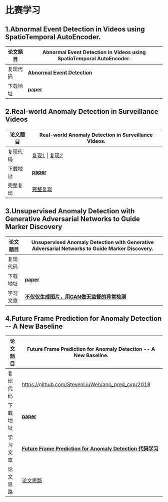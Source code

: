 # 比赛学习

## 1.**Abnormal Event Detection in Videos using SpatioTemporal AutoEncoder**.

| 论文题目 | **Abnormal Event Detection in Videos using SpatioTemporal AutoEncoder**. |
| -------- | ------------------------------------------------------------ |
| 复现代码 | [**Abnormal Event Detection**](AI%20City/Abnormal_video)     |
| 下载地址 | [**paper**](https://arxiv.org/abs/1701.01546)                |

## 2.Real-world Anomaly Detection in Surveillance Videos

| 论文题目 | **Real-world Anomaly Detection in Surveillance Videos**.     |
| -------- | ------------------------------------------------------------ |
| 复现代码 | [复现1](https://github.com/WaqasSultani/AnomalyDetectionCVPR2018) \| [复现2](https://github.com/abhay97ps/Anomaly-Detection-in-Surveillance-Videos) |
| 下载地址 | [**paper**](http://crcv.ucf.edu/cchen/)                      |
| 完整复现 | [完整复现](https://blog.csdn.net/jiafeier_555/article/details/84751928) |

## 3.Unsupervised Anomaly Detection with Generative Adversarial Networks to Guide Marker Discovery

| 论文题目 | **Unsupervised Anomaly Detection with Generative Adversarial Networks to Guide Marker Discovery**. |
| -------- | ------------------------------------------------------------ |
| 复现代码 |                                                              |
| 下载地址 | [**paper**](https://arxiv.org/abs/1703.05921)                |
| 学习文章 | [**不仅仅生成图片，用GAN做无监督的异常检测**](https://zhuanlan.zhihu.com/p/32505627) |

## 4.Future Frame Prediction for Anomaly Detection -- A New Baseline

| 论文题目 | **Future Frame Prediction for Anomaly Detection -- A New Baseline**. |
| -------- | ------------------------------------------------------------ |
| 复现代码 | https://github.com/StevenLiuWen/ano_pred_cvpr2018            |
| 下载地址 | [**paper**](https://arxiv.org/pdf/1712.09867.pdf)            |
| 学习文章 | [**Future Frame Prediction for Anomaly Detection 代码学习**](https://blog.csdn.net/windows_peng/article/details/79905075) |
| 论文思路 | [论文思路](https://zhuanlan.zhihu.com/p/37703721)            |